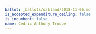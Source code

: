 ```yaml
---
ballot: _ballots/oakland/2018-11-06.md
is_accepted_expenditure_ceiling: false
is_incumbent: false
name: Cedric Anthony Troupe
---
```

